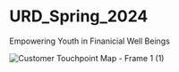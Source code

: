 # URD_Spring_2024
Empowering Youth in Finanicial Well Beings

![Customer Touchpoint Map - Frame 1 (1)](https://github.com/PrimCMKL/URD_Spring_2024/assets/157500517/d8cc103d-864f-481e-a451-f3d9c5c38952)
